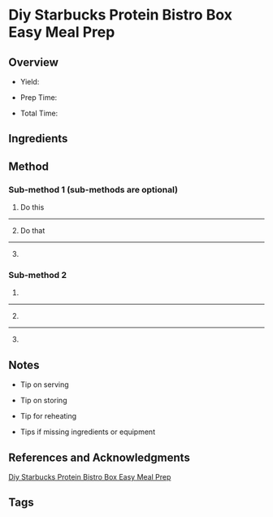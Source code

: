 # Diy Starbucks Protein Bistro Box Easy Meal Prep

## Overview

- Yield:

- Prep Time:

- Total Time:

## Ingredients



## Method

### Sub-method 1 (sub-methods are optional)

1. Do this
---
2. Do that
---
3.

### Sub-method 2

1.
---
2.
---
3.

## Notes

- Tip on serving

- Tip on storing

- Tip for reheating

- Tips if missing ingredients or equipment

## References and Acknowledgments

[Diy Starbucks Protein Bistro Box Easy Meal Prep](http://www.number-2-pencil.com/2017/09/10/diy-starbucks-protein-bistro-box-easy-meal-prep/)

## Tags


